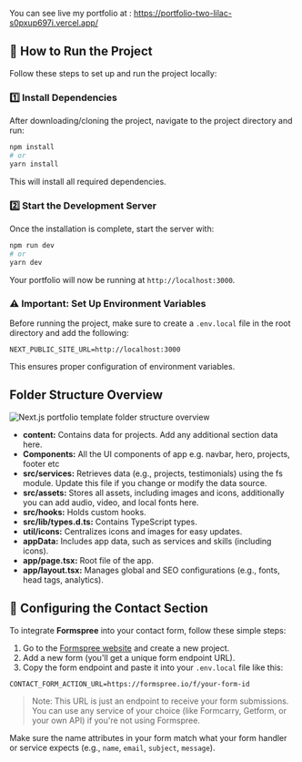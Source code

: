 You can see live my portfolio at : https://portfolio-two-lilac-s0pxup697i.vercel.app/

## 🚀 How to Run the Project

Follow these steps to set up and run the project locally:

### 1️⃣ Install Dependencies

After downloading/cloning the project, navigate to the project directory and run:

```bash
npm install
# or
yarn install
```

This will install all required dependencies.

### 2️⃣ Start the Development Server

Once the installation is complete, start the server with:

```bash
npm run dev
# or
yarn dev
```

Your portfolio will now be running at `http://localhost:3000`.

### ⚠️ Important: Set Up Environment Variables

Before running the project, make sure to create a `.env.local` file in the root directory and add the following:

```env
NEXT_PUBLIC_SITE_URL=http://localhost:3000
```

This ensures proper configuration of environment variables.

## Folder Structure Overview

![Next.js portfolio template folder structure overview](https://ik.imagekit.io/cpnw7c0xpe/Tailwind%20Components/Templates/Folder%20Structure%20Overview.png?updatedAt=1741684501824)

- **content:** Contains data for projects. Add any additional section data here.
- **Components:** All the UI components of app e.g. navbar, hero, projects, footer etc
- **src/services:** Retrieves data (e.g., projects, testimonials) using the fs module. Update this file if you change or modify the data source.
- **src/assets:** Stores all assets, including images and icons, additionally you can add audio, video, and local fonts here.
- **src/hooks:** Holds custom hooks.
- **src/lib/types.d.ts:** Contains TypeScript types.
- **util/icons:** Centralizes icons and images for easy updates.
- **appData:** Includes app data, such as services and skills (including icons).
- **app/page.tsx:** Root file of the app.
- **app/layout.tsx:** Manages global and SEO configurations (e.g., fonts, head tags, analytics).

## 📨 Configuring the Contact Section

To integrate **Formspree** into your contact form, follow these simple steps:

1. Go to the [Formspree website](https://formspree.io/) and create a new project.
2. Add a new form (you'll get a unique form endpoint URL).
3. Copy the form endpoint and paste it into your `.env.local` file like this:

```env
CONTACT_FORM_ACTION_URL=https://formspree.io/f/your-form-id
```

> Note: This URL is just an endpoint to receive your form submissions. You can use any service of your choice (like Formcarry, Getform, or your own API) if you're not using Formspree.

Make sure the name attributes in your form match what your form handler or service expects (e.g., `name`, `email`, `subject`, `message`).

